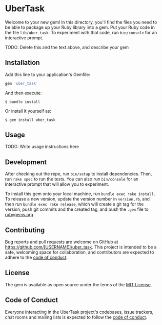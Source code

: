 # UberTask

Welcome to your new gem! In this directory, you'll find the files you need to be able to package up your Ruby library into a gem. Put your Ruby code in the file `lib/uber_task`. To experiment with that code, run `bin/console` for an interactive prompt.

TODO: Delete this and the text above, and describe your gem

## Installation

Add this line to your application's Gemfile:

```ruby
gem 'uber_task'
```

And then execute:

    $ bundle install

Or install it yourself as:

    $ gem install uber_task

## Usage

TODO: Write usage instructions here

## Development

After checking out the repo, run `bin/setup` to install dependencies. Then, run `rake spec` to run the tests. You can also run `bin/console` for an interactive prompt that will allow you to experiment.

To install this gem onto your local machine, run `bundle exec rake install`. To release a new version, update the version number in `version.rb`, and then run `bundle exec rake release`, which will create a git tag for the version, push git commits and the created tag, and push the `.gem` file to [rubygems.org](https://rubygems.org).

## Contributing

Bug reports and pull requests are welcome on GitHub at https://github.com/[USERNAME]/uber_task. This project is intended to be a safe, welcoming space for collaboration, and contributors are expected to adhere to the [code of conduct](https://github.com/[USERNAME]/uber_task/blob/master/CODE_OF_CONDUCT.md).

## License

The gem is available as open source under the terms of the [MIT License](https://opensource.org/licenses/MIT).

## Code of Conduct

Everyone interacting in the UberTask project's codebases, issue trackers, chat rooms and mailing lists is expected to follow the [code of conduct](https://github.com/[USERNAME]/uber_task/blob/master/CODE_OF_CONDUCT.md).
